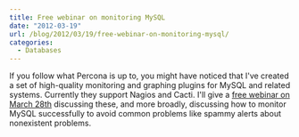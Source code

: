 ```yaml
---
title: Free webinar on monitoring MySQL
date: "2012-03-19"
url: /blog/2012/03/19/free-webinar-on-monitoring-mysql/
categories:
  - Databases
---
```

If you follow what Percona is up to, you might have noticed that I've created a set of high-quality monitoring and graphing plugins for MySQL and related systems. Currently they support Nagios and Cacti. I'll give a [free webinar on March 28th][1] discussing these, and more broadly, discussing how to monitor MySQL successfully to avoid common problems like spammy alerts about nonexistent problems.

 [1]: http://www.percona.com/webinars/2012-03-28-monitoring-mysql-with-percona-monitoring-plugins/
